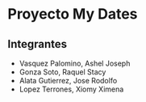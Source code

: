 # Proyecto My Dates
## Integrantes
- Vasquez Palomino, Ashel Joseph
- Gonza Soto, Raquel Stacy
- Alata Gutierrez, Jose Rodolfo
- Lopez Terrones, Xiomy Ximena